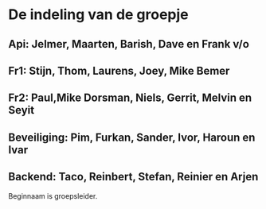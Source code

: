 # De indeling van de groepje

## Api: **Jelmer**, Maarten, Barish, Dave en Frank v/o

## Fr1: **Stijn**, Thom, Laurens, Joey, Mike Bemer

## Fr2: **Paul**,Mike Dorsman, Niels, Gerrit, Melvin en Seyit

## Beveiliging: **Pim**, Furkan, Sander, Ivor, Haroun en Ivar

## Backend: **Taco**, Reinbert, Stefan, Reinier en Arjen

Beginnaam is groepsleider.



